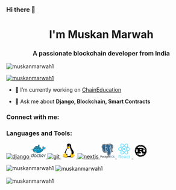 ### Hi there 👋

<h1 align="center">I'm Muskan Marwah</h1>
<h3 align="center">A passionate blockchain developer from India</h3>

<p align="left"> <img src="https://komarev.com/ghpvc/?username=muskanmarwah1&label=Profile%20views&color=0e75b6&style=flat" alt="muskanmarwah1" /> </p>

<p align="left"> <a href="https://github.com/ryo-ma/github-profile-trophy"><img src="https://github-profile-trophy.vercel.app/?username=muskanmarwah1" alt="muskanmarwah1" /></a> </p>

- 🔭 I’m currently working on [ChainEducation](https://chaineducation.xyz)

- 💬 Ask me about **Django, Blockchain, Smart Contracts**

<h3 align="left">Connect with me:</h3>
<p align="left">
</p>

<h3 align="left">Languages and Tools:</h3>
<p align="left"> <a href="https://www.djangoproject.com/" target="_blank" rel="noreferrer"> <img src="https://cdn.worldvectorlogo.com/logos/django.svg" alt="django" width="40" height="40"/> </a> <a href="https://www.docker.com/" target="_blank" rel="noreferrer"> <img src="https://raw.githubusercontent.com/devicons/devicon/master/icons/docker/docker-original-wordmark.svg" alt="docker" width="40" height="40"/> </a> <a href="https://git-scm.com/" target="_blank" rel="noreferrer"> <img src="https://www.vectorlogo.zone/logos/git-scm/git-scm-icon.svg" alt="git" width="40" height="40"/> </a> <a href="https://www.linux.org/" target="_blank" rel="noreferrer"> <img src="https://raw.githubusercontent.com/devicons/devicon/master/icons/linux/linux-original.svg" alt="linux" width="40" height="40"/> </a> <a href="https://nextjs.org/" target="_blank" rel="noreferrer"> <img src="https://cdn.worldvectorlogo.com/logos/nextjs-2.svg" alt="nextjs" width="40" height="40"/> </a> <a href="https://www.postgresql.org" target="_blank" rel="noreferrer"> <img src="https://raw.githubusercontent.com/devicons/devicon/master/icons/postgresql/postgresql-original-wordmark.svg" alt="postgresql" width="40" height="40"/> </a> <a href="https://reactjs.org/" target="_blank" rel="noreferrer"> <img src="https://raw.githubusercontent.com/devicons/devicon/master/icons/react/react-original-wordmark.svg" alt="react" width="40" height="40"/> </a> <a href="https://www.rust-lang.org" target="_blank" rel="noreferrer"> <img src="https://raw.githubusercontent.com/devicons/devicon/master/icons/rust/rust-plain.svg" alt="rust" width="40" height="40"/> </a> </p>

<p><img align="left" src="https://github-readme-stats.vercel.app/api/top-langs?username=muskanmarwah1&show_icons=true&locale=en&layout=compact" alt="muskanmarwah1" /></p>

<p>&nbsp;<img align="center" src="https://github-readme-stats.vercel.app/api?username=muskanmarwah1&show_icons=true&locale=en" alt="muskanmarwah1" /></p>

<p><img align="center" src="https://github-readme-streak-stats.herokuapp.com/?user=muskanmarwah1&" alt="muskanmarwah1" /></p>
